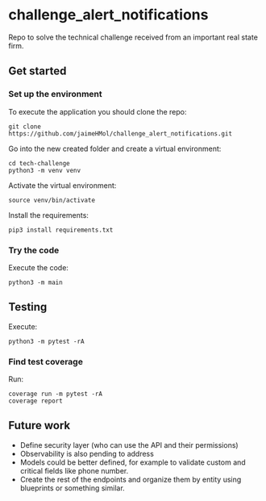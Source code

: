 # challenge_alert_notifications
Repo to solve the technical challenge received from an important real state firm.


## Get started
### Set up the environment
To execute the application you should clone the repo:
```
git clone https://github.com/jaimeHMol/challenge_alert_notifications.git
```

Go into the new created folder and create a virtual environment:
```
cd tech-challenge
python3 -m venv venv
```

Activate the virtual environment:
```
source venv/bin/activate
```

Install the requirements:
```
pip3 install requirements.txt
```

### Try the code
Execute the code:
```
python3 -m main
```

## Testing
Execute:
```
python3 -m pytest -rA
```

### Find test coverage
Run:
```
coverage run -m pytest -rA
coverage report
```

## Future work
* Define security layer (who can use the API and their permissions)
* Observability is also pending to address
* Models could be better defined, for example to validate custom and critical fields like phone number.
* Create the rest of the endpoints and organize them by entity using blueprints or something similar.